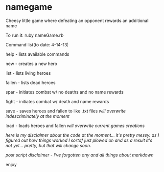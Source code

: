 namegame
========

Cheesy little game where defeating an opponent rewards an additional name

To run it:
  ruby nameGame.rb

Command list(to date: 4-14-13)

help - lists available commands

new - creates a new hero

list - lists living heroes

fallen - lists dead heroes

spar - initiates combat w/ no deaths and no name rewards

fight - initiates combat w/ death and name rewards

save - saves heroes and fallen to like .txt files *will overwrite indescriminately at the moment*

load - loads heroes and fallen *will overwrite current games creations*

*here is my disclaimer about the code at the moment... it's pretty messy.*
*as I figured out how things worked I sortof just plowed on and as a result it's not yet... pretty, but that will change soon.*

*post script disclaimer - I've forgotten any and all things about markdown*

enjoy


